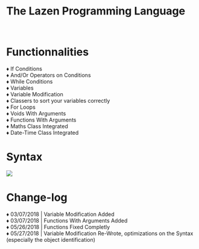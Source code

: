<h1>The Lazen Programming Language</h1>
<br>
<h1>Functionnalities</h1>

♦ If Conditions<br>
♦ And/Or Operators on Conditions<br>
♦ While Conditions<br>
♦ Variables<br>
♦ Variable Modification<br>
♦ Classers to sort your variables correctly<br>
♦ For Loops<br>
♦ Voids With Arguments<br>
♦ Functions With Arguments<br>
♦ Maths Class Integrated<br>
♦ Date-Time Class Integrated<br>



<h1>Syntax</h1>
<img src="http://image.noelshack.com/fichiers/2018/10/2/1520372927-capture.png"></img>


<h1>Change-log</h1>

♦ 03/07/2018 | Variable Modification Added<br>
♦ 03/07/2018 | Functions With Arguments Added<br>
♦ 05/26/2018 | Functions Fixed Completly<br>
♦ 05/27/2018 | Variable Modification Re-Wrote, optimizations on the Syntax (especially the object identification)<br>
